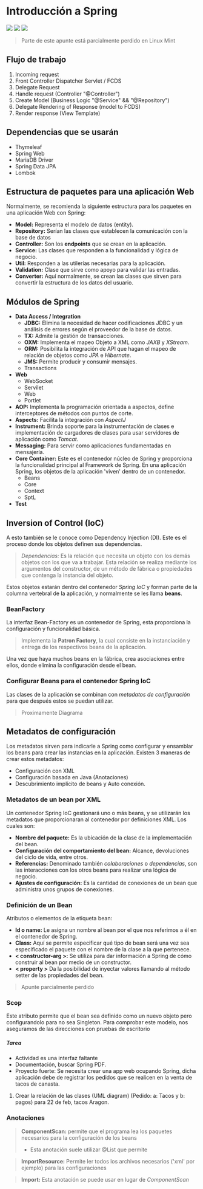 # Introducción a Spring

![](https://img.shields.io/badge/Notas-En_Progreso-490c19?style=for-the-badge&logo=fnac)
![](https://img.shields.io/badge/Proyectos_Prueba-En_Progreso-991e34?style=for-the-badge&logo=github)
![](https://img.shields.io/badge/Proyecto_Final-No_disponible-AC5840?style=for-the-badge&logo=intellijidea)

> Parte de este apunte está parcialmente perdido en Linux Mint

## Flujo de trabajo

1. Incoming request
2. Front Controller Dispatcher Servlet / FCDS
3. Delegate Request
4. Handle request (Controller "@Controller")
5. Create Model (Business Logic "@Service" && "@Repository")
6. Delegate Rendering of Response (model to FCDS)
7. Render response (View Template)

## Dependencias que se usarán

- Thymeleaf
- Spring Web
- MariaDB Driver
- Spring Data JPA
- Lombok

## Estructura de paquetes para una aplicación Web

Normalmente, se recomienda la siguiente estructura para los paquetes en una aplicación Web con Spring:

- **Model:** Representa el modelo de datos (entity).
- **Repository:** Serían las clases que establecen la comunicación con la base de datos
- **Controller:** Son los **endpoints** que se crean en la aplicación.
- **Service:** Las clases que responden a la funcionalidad y lógica de negocio.
- **Util:** Responden a las utilerías necesarias para la aplicación.
- **Validation:** Clase que sirve como apoyo para validar las entradas.
- **Converter:** Aquí normalmente, se crean las clases que sirven para convertir la estructura de los datos del usuario.

## Módulos de Spring

- **Data Access / Integration**
  - **JDBC:** Elimina la necesidad de hacer codificaciones JDBC y un análisis de errores según el proveedor de la base
    de datos.
  - **TX:** Admite la gestión de transacciones.
  - **OXM:** Implementa el mapeo Objeto a XML como *JAXB* y *XStream*.
  - **ORM:** Posibilita la integración de API que hagan el mapeo de relación de objetos como *JPA* e *Hibernate*.
  - **JMS:** Permite producir y consumir mensajes.
  - Transactions
- **Web**
  - WebSocket
  - Servilet
  - Web
  - Portlet
- **AOP:** Implementa la programación orientada a aspectos, define interceptores de métodos con puntos de corte.
- **Aspects:** Facilita la integración con *AspectJ*
- **Instrument:** Brinda soporte para la instrumentación de clases e implementación de cargadores de clases para usar
  servidores de aplicación como *Tomcat*.
- **Messaging:** Para servir como aplicaciones fundamentadas en mensajería.
- **Core Container:** Este es el contenedor núcleo de Spring y proporciona la funcionalidad principal al Framework de
  Spring. En una aplicación Spring, los objetos de la aplicación 'viven' dentro de un contenedor.
  - Beans
  - Core
  - Context
  - SptL
- **Test**

## Inversion of Control (IoC)

A esto también se le conoce como Dependency Injection (DI). Este es el proceso donde los objetos definen sus
dependencias.

> *Dependencias:* Es la relación que necesita un objeto con los demás objetos con los que va a trabajar. Esta relación
> se realiza mediante los argumentos del constructor, de un método de fábrica o propiedades que contenga la instancia del
> objeto.

Estos objetos estarán dentro del contenedor *Spring IoC* y forman parte de la columna vertebral de la aplicación, y
normalmente se les llama **beans**.

### BeanFactory

La interfaz Bean-Factory es un contenedor de Spring, esta proporciona la configuración y funcionalidad básica.

> Implementa la **Patron Factory**, la cual consiste en la instanciación y entrega de los respectivos beans de la
> aplicación.

Una vez que haya muchos beans en la fábrica, crea asociaciones entre ellos, donde elimina la configuración desde el
bean.

### Configurar Beans para el contenedor Spring IoC

Las clases de la aplicación se combinan con *metadatos de configuración* para que después estos se puedan utilizar.

> Proximamente Diagrama

## Metadatos de configuración

Los metadatos sirven para indicarle a Spring como configurar y ensamblar los beans para crear las instancias en la aplicación. Existen 3 maneras de crear estos metadatos:

- Configuración con XML
- Configuración basada en Java (Anotaciones)
- Descubrimiento implícito de beans y Auto conexión.

### Metadatos de un bean por XML

Un contenedor Spring IoC gestionará uno o más beans, y se utilizarán los metadatos que proporcionaran al contenedor por definiciones XML. Los cuales son:

- **Nombre del paquete:** Es la ubicación de la clase de la implementación del bean.
- **Configuración del comportamiento del bean:** Alcance, devoluciones del ciclo de vida, entre otros.
- **Referencias:** Denominado también *colaboraciones* o *dependencias*, son las interacciones con los otros beans para realizar una lógica de negocio.
- **Ajustes de configuración:** Es la cantidad de conexiones de un bean que administra unos grupos de conexiones.

### Definición de un Bean

Atributos o elementos de la etiqueta bean:

- **Id o name:** Le asigna un nombre al bean por el que nos referimos a él en el contenedor de Spring.
- **Class:** Aquí se permite especificar qué tipo de bean será una vez sea especificado el paquete con el nombre de la clase a la que pertenece.
- **< constructor-arg >:** Se utiliza para dar información a Spring de cómo construir al bean por medio de un constructor.
- **< property >** Da la posibilidad de inyectar valores llamando al método setter de las propiedades del bean.


> Apunte parcialmente perdido

### Scop
Este atributo permite que el bean sea definido como un nuevo objeto pero configurandolo para no sea Singleton. Para comprobar este modelo, nos aseguramos de las direcciones con pruebas de escritorio

##### Tarea 
- Actividad es una interfaz faltante
- Documentación, buscar Spring PDF.
- Proyecto fuerte: Se necesita crear una app web ocupando Spring, dicha aplicación debe de registrar los pedidos que se realicen en la venta de tacos de canasta.

1. Crear la relación de las clases (UML diagram) (Pedido: a: Tacos y b: pagos) para 22 de feb, tacos Aragon.


### Anotaciones

> **ComponentScan:** permite que el programa lea los paquetes necesarios para la configuración de los beans
>  - Esta anotación suele utilizar @List que permite

> **ImportResource:** Permite ler todos los archivos necesarios ('xml' por ejemplo) para las configuraciones

> **Import:** Esta anotación se puede usar en lugar de *ComponentScan*